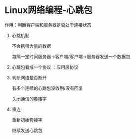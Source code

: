 # Linux网络编程-心跳包



作用：判断客户端和服务器是否处于连接状态



1. 心跳机制 

   不会携带大量的数据

   每隔一定时间服务器->客户端/客户端->服务器发送一个数据包 

   

2. 心跳包看成一个协议 ：应用层协议 

   

3. 判断网络是否断开 

   有多个连续的心跳包没收到/没有回复 

   关闭通信的套接字 

   

4. 重连 

   重新初始套接字 

   继续发送心跳包 



